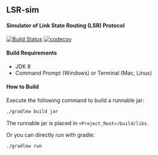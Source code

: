 LSR-sim 
-------

#### Simulator of Link State Routing (LSR) Protocol

[![Build Status](https://travis-ci.com/tinycrate/LSR-sim.svg?token=EA7sZq9v7cWuU9NdBiAz&branch=master)](https://travis-ci.com/tinycrate/LSR-sim)
[![codecov](https://codecov.io/gh/tinycrate/LSR-sim/branch/master/graph/badge.svg?token=XY0ZPDPWWU)](https://codecov.io/gh/tinycrate/LSR-sim)

#### Build Requirements

 - JDK 8
 - Command Prompt (Windows) or Terminal (Mac, Linux)
 
#### How to Build

Execute the following command to build a runnable jar:
```sh
./gradlew build jar
```
The runnable jar is placed in `<Project_Root>/build/libs`.

Or you can directly run with gradle:
```sh 
./gradlew run
```
